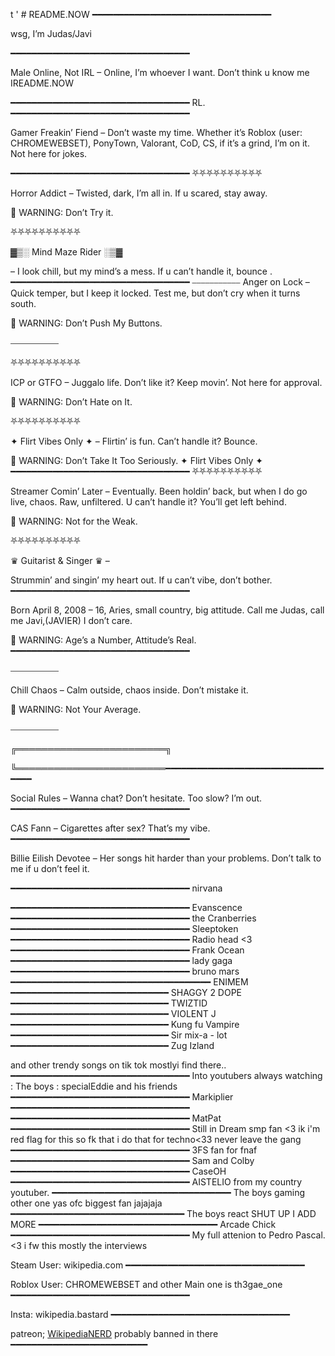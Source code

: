t '
    # README.NOW
━━━━━━━━━━━━━━━━━━━━━━━━━━━━━━━━━━

wsg, I’m Judas/Javi

━━━━━━━━━━━━━━━━━━━━━━━━━━━━━━━━━━

Male Online, Not IRL – Online, I’m whoever I want. Don’t think u know me IREADME.NOW

━━━━━━━━━━━━━━━━━━━━━━━━━━━━━━━━━━ RL. ━━━━━━━━━━━━━━━━━━━━━━━━━━━━━━━━━━

Gamer Freakin’ Fiend – Don’t waste my time. Whether it’s Roblox (user: CHROMEWEBSET), PonyTown, Valorant, CoD, CS, if it’s a grind, I’m on it. Not here for jokes.

━━━━━━━━━━━━━━━━━━━━━━━━━━━━━━━━━━
⛧⛧⛧⛧⛧⛧⛧⛧⛧⛧

Horror Addict – Twisted, dark, I’m all in. If u scared, stay away.

🚨 WARNING: Don’t Try it.

⛧⛧⛧⛧⛧⛧⛧⛧⛧⛧

▓▒░ Mind Maze Rider ░▒▓

– I look chill, but my mind’s a mess. If u can’t handle it, bounce .
━━━━━━━━━━━━━━━━━━━━━━━━━━━━━━━━━━ 
⎯⎯⎯⎯⎯⎯⎯⎯⎯⎯⎯ Anger on Lock – Quick temper, but I keep it locked. Test me, but don’t cry when it turns south.

🚨 WARNING: Don’t Push My Buttons.

⎯⎯⎯⎯⎯⎯⎯⎯⎯⎯⎯

⛧⛧⛧⛧⛧⛧⛧⛧⛧⛧

ICP or GTFO – Juggalo life. Don’t like it? Keep movin’. Not here for approval.

🚨 WARNING: Don’t Hate on It.

⛧⛧⛧⛧⛧⛧⛧⛧⛧⛧

✦ Flirt Vibes Only ✦ 
– Flirtin’ is fun. Can’t handle it? Bounce.

🚨 WARNING: Don’t Take It Too Seriously.
✦ Flirt Vibes Only ✦
━━━━━━━━━━━━━━━━━━━━━━━━━━━━━━━━━━ 
⛧⛧⛧⛧⛧⛧⛧⛧⛧⛧

Streamer Comin’ Later – Eventually. Been holdin’ back, but when I do go live, chaos. Raw, unfiltered. U can’t handle it? You’ll get left behind.

🚨 WARNING: Not for the Weak.

⛧⛧⛧⛧⛧⛧⛧⛧⛧⛧

♛ Guitarist & Singer ♛ –

Strummin’ and singin’ my heart out. If u can’t vibe, don’t bother.
━━━━━━━━━━━━━━━━━━━━━━━━━━━━━━━━━━

Born April 8, 2008 – 16, Aries, small country, big attitude. Call me Judas, call me Javi,(JAVIER) I don’t care.

🚨 WARNING: Age’s a Number, Attitude’s Real.
━━━━━━━━━━━━━━━━━━━━━━━━━━━━━━━━━━

⎯⎯⎯⎯⎯⎯⎯⎯⎯⎯⎯

Chill Chaos – Calm outside, chaos inside. Don’t mistake it.

🚨 WARNING: Not Your Average.

⎯⎯⎯⎯⎯⎯⎯⎯⎯⎯⎯

╔════════════════════════╗

╚════════════════════════━━━━━━━━━━━━━━━━━━━━━━━━━━━━━━━━━━

Social Rules – Wanna chat? Don’t hesitate. Too slow? I’m out.
━━━━━━━━━━━━━━━━━━━━━━━━━━━━━━━━━━

CAS Fann – Cigarettes after sex? That’s my vibe.
━━━━━━━━━━━━━━━━━━━━━━━━━━━━━━━━━━

Billie Eilish Devotee – Her songs hit harder than your problems. Don’t talk to me if u don’t feel it.

━━━━━━━━━━━━━━━━━━━━━━━━━━━━━━━━━━
nirvana

━━━━━━━━━━━━━━━━━━━━━━━━━━━━━━━━━━
Evanscence
━━━━━━━━━━━━━━━━━━━━━━━━━━━━━━━━━━
the Cranberries
━━━━━━━━━━━━━━━━━━━━━━━━━━━━━━━━━━
Sleeptoken
━━━━━━━━━━━━━━━━━━━━━━━━━━━━━━━━━━
Radio head <3
━━━━━━━━━━━━━━━━━━━━━━━━━━━━━━━━━━
Frank Ocean
━━━━━━━━━━━━━━━━━━━━━━━━━━━━━━━━━━
lady gaga 
━━━━━━━━━━━━━━━━━━━━━━━━━━━━━━━━━━
bruno mars
━━━━━━━━━━━━━━━━━━━━━━━━━━━━━━━━━━━━━━
ENIMEM
━━━━━━━━━━━━━━━━━━━━━━━━━━━━━━
SHAGGY 2 DOPE
━━━━━━━━━━━━━━━━━━━━━━━━━━━━━━
TWIZTID
━━━━━━━━━━━━━━━━━━━━━━━━━━━━━━
VIOLENT J
━━━━━━━━━━━━━━━━━━━━━━━━━━━━━━
Kung fu Vampire
━━━━━━━━━━━━━━━━━━━━━━━━━━━━━━
Sir mix-a - lot
━━━━━━━━━━━━━━━━━━━━━━━━━━━━━━
Zug Izland

and other trendy songs on tik tok mostlyi find there..
━━━━━━━━━━━━━━━━━━━━━━━━━━━━━━━━━━
Into youtubers always watching : The boys : specialEddie and his friends
━━━━━━━━━━━━━━━━━━━━━━━━━━━━━━━━━━
Markiplier
━━━━━━━━━━━━━━━━━━━━━━━━━━━━━━━━━━
━━━━━━━━━━━━━━━━━━━━━━━━━━━━━━━━━━
MatPat
━━━━━━━━━━━━━━━━━━━━━━━━━━━━━━━━━━
Still in Dream smp fan <3 ik i'm red flag for this so fk that i do that for techno<33 never leave the gang
━━━━━━━━━━━━━━━━━━━━━━━━━━━━━━━━━━
3FS fan for fnaf
━━━━━━━━━━━━━━━━━━━━━━━━━━━━━━━━━━
Sam and Colby
━━━━━━━━━━━━━━━━━━━━━━━━━━━━━━━━━━
CaseOH
━━━━━━━━━━━━━━━━━━━━━━━━━━━━━━━━━━
AISTELIO from my country youtuber.
━━━━━━━━━━━━━━━━━━━━━━━━━━━━━━━━━━
The boys gaming other one yas ofc biggest fan jajajaja
━━━━━━━━━━━━━━━━━━━━━━━━━━━━━━━━━
The boys react SHUT UP I ADD MORE
━━━━━━━━━━━━━━━━━━━━━━━━━━━━━━━━━━
Arcade Chick
━━━━━━━━━━━━━━━━━━━━━━━━━━━━━━━━━━
My full attenion to Pedro Pascal.<3 i fw this 
mostly the interviews



Steam User: wikipedia.com
━━━━━━━━━━━━━━━━━━━━━━━━━━━━━━━━━━

Roblox User: CHROMEWEBSET and other Main one is th3gae_one
━━━━━━━━━━━━━━━━━━━━━━━━━━━━━━━━━━

Insta: wikipedia.bastard 
━━━━━━━━━━━━━━━━━━━━━━━━━━━━━━━━━━

patreon; [WikipediaNERD](https://www.patreon.com/c/FREAKYWIKIPEDIAGUY) probably banned in there
━━━━━━━━━━━━━━━━━━━━━━━━━━

